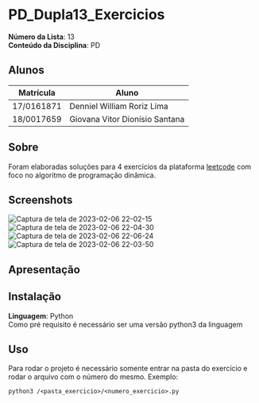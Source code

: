 # PD_Dupla13_Exercicios

**Número da Lista**: 13<br>
**Conteúdo da Disciplina**: PD<br>

## Alunos
|Matrícula | Aluno |
| -- | -- |
| 17/0161871 |  Denniel William Roriz Lima |
| 18/0017659  |  Giovana Vitor Dionísio Santana |


## Sobre 
Foram elaboradas soluções para 4 exercícios da plataforma [leetcode](https://leetcode.com/problemset/all/) com foco no algoritmo de programação dinâmica. 

## Screenshots
![Captura de tela de 2023-02-06 22-02-15](https://user-images.githubusercontent.com/54070461/217121888-087cb951-5558-4523-875e-512114bae665.png)
![Captura de tela de 2023-02-06 22-04-30](https://user-images.githubusercontent.com/54070461/217121920-93d64d4d-af7a-467a-9bc7-fbe061c4aedf.png)
![Captura de tela de 2023-02-06 22-06-24](https://user-images.githubusercontent.com/54070461/217122028-a0c03182-460d-4518-8b80-b4e959a99829.png)
![Captura de tela de 2023-02-06 22-03-50](https://user-images.githubusercontent.com/54070461/217121912-a8bc1b24-80bc-44dc-8ea2-8586613417e1.png)

## Apresentação

## Instalação 
**Linguagem**: Python<br>
Como pré requisito é necessário ser uma versão python3 da linguagem
## Uso 
Para rodar o projeto é necessário somente entrar na pasta do exercício e rodar o arquivo com o número do mesmo. 
Exemplo:

```
python3 /<pasta_exercicio>/<numero_exercicio>.py
```



